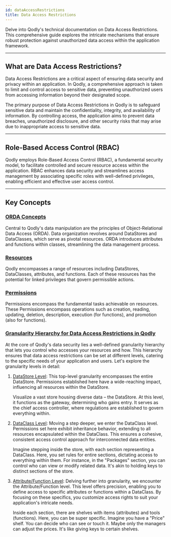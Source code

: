 ```yaml
---
id: dataAccessRestrictions
title: Data Access Restrictions
---
```



Delve into Qodly's technical documentation on Data Access Restrictions. This comprehensive guide explores the intricate mechanisms that ensure robust protection against unauthorized data access within the application framework.

---

## What are Data Access Restrictions? 

Data Access Restrictions are a critical aspect of ensuring data security and privacy within an application. In Qodly, a comprehensive approach is taken to limit and control access to sensitive data, preventing unauthorized users from accessing information beyond their designated scope.

The primary purpose of Data Access Restrictions in Qodly is to safeguard sensitive data and maintain the confidentiality, integrity, and availability of information. By controlling access, the application aims to prevent data breaches, unauthorized disclosure, and other security risks that may arise due to inappropriate access to sensitive data.

---

## Role-Based Access Control (RBAC) 

Qodly employs Role-Based Access Control (RBAC), a fundamental security model, to facilitate controlled and secure resource access within the application. RBAC enhances data security and streamlines access management by associating specific roles with well-defined privileges, enabling efficient and effective user access control.

---

## Key Concepts 
 

### <u> ORDA Concepts </u> 

Central to Qodly's data manipulation are the principles of Object-Relational Data Access (ORDA). Data organization revolves around DataStores and DataClasses, which serve as pivotal resources. ORDA introduces attributes and functions within classes, streamlining the data management process.

### <u> Resources </u> 

Qodly encompasses a range of resources including DataStores, DataClasses, attributes, and functions. Each of these resources has the potential for linked privileges that govern permissible actions.

### <u> Permissions </u> 

Permissions encompass the fundamental tasks achievable on resources. These Permissions encompass operations such as creation, reading, updating, deletion, description, execution (for functions), and promotion (also for functions).

### <u> Granularity Hierarchy for Data Access Restrictions in Qodly </u> 

At the core of Qodly's data security lies a well-defined granularity hierarchy that lets you control who accesses your resources and how. This hierarchy ensures that data access restrictions can be set at different levels, catering to the specific needs of your application and users. Let's explore the granularity levels in detail:


1. <u>DataStore Level</u>: This top-level granularity encompasses the entire DataStore. Permissions established here have a wide-reaching impact, influencing all resources within the DataStore.

    Visualize a vast store housing diverse data – the DataStore. At this level, it functions as the gateway, determining who gains entry. It serves as the chief access controller, where regulations are established to govern everything within.


2. <u>DataClass Level</u>: Moving a step deeper, we enter the DataClass level. Permissions set here exhibit inheritance behavior, extending to all resources encapsulated within the DataClass. This ensures a cohesive, consistent access control approach for interconnected data entities.

    Imagine stepping inside the store, with each section representing a DataClass. Here, you set rules for entire sections, dictating access to everything within them. For instance, in the "Packages" section, you can control who can view or modify related data. It's akin to holding keys to distinct sections of the store.

3. <u>Attribute/Function Level</u>: Delving further into granularity, we encounter the Attribute/Function level. This level offers precision, enabling you to define access to specific attributes or functions within a DataClass. By focusing on these specifics, you customize access rights to suit your application's intricate needs.

    Inside each section, there are shelves with items (attributes) and tools (functions). Here, you can be super specific. Imagine you have a "Price" shelf. You can decide who can see or touch it. Maybe only the managers can adjust the prices. It's like giving keys to certain shelves.


